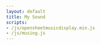 ```yaml
---
layout: default
title: My Sound
scripts:
- /js/opensheetmusicdisplay.min.js
- /js/musing.js
---
```


<div id="score" data-music-xml="/musings/My Sound.xml"/>
